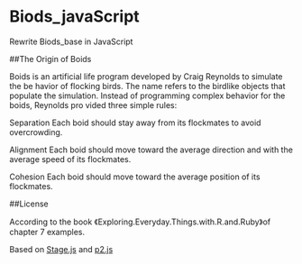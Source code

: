 # Biods_javaScript
Rewrite Biods_base in JavaScript

##The Origin of Boids

Boids is an artificial life program developed by Craig Reynolds to simulate the be­ 
havior of flocking birds. The name refers to the birdlike objects that populate the 
simulation. Instead of programming complex behavior for the boids, Reynolds pro­ 
vided three simple rules: 

Separation 
     Each boid should stay away from its flockmates to avoid overcrowding. 

Alignment 
     Each boid should move toward the average direction and with the average speed 
     of its flockmates. 

Cohesion 
     Each boid should move toward the average position of its flockmates. 

##License

According to the book 《Exploring.Everyday.Things.with.R.and.Ruby》of chapter 7 examples.

Based on [Stage.js](https://github.com/shakiba/stage.js) and [p2.js](https://github.com/schteppe/p2.js)
